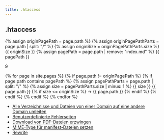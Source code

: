 ```yaml
---
title: .htaccess
---
```


## .htaccess

{% assign originPagePath = page.path %}
{% assign originPagePathParts = page.path | split: "/" %}
{% assign originSize = originPagePathParts.size %}
{{ originSize }}
{% assign pagePath = page.path | remove: "index.md" %}
{{ pagePath }}

9

{% for page in site.pages %}
  {% if page.path != originPagePath %}
    {% if page.path contains pagePath %}
      {% assign pagePathParts = page.path | split: "/" %}
      {% assign size = pagePathParts.size | minus: 1 %}
      {{ size }}
{{ page.path }}
      {% if size <= originSize %}
        -> {{ page.path }}
      {% endif %}
    {% endif %}
  {% endif %}
{% endfor %}

- [Alle Verzeichnisse und Dateien von einer Domain auf eine andere Domain umleiten](alle-verzeichnisse-und-dateien-von-einer-domain-auf-eine-andere-domain-umleiten)
- [Benutzerdefinierte Fehlerseiten](benutzerdefinierte-fehlerseiten)
- [Download von PDF-Dateien erzwingen](download-von-pdf-dateien-erzwingen)
- [MIME-Type für manifest-Dateien setzen](mime-type-fuer-manifest-dateien-setzen)
- [Rewrite](rewrite)

